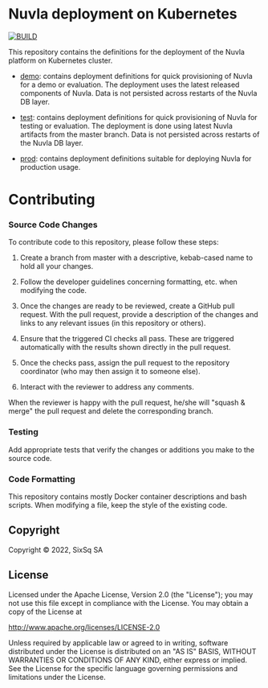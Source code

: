 # Nuvla deployment on Kubernetes

[![BUILD](https://github.com/nuvla/deployment-k8s/actions/workflows/main.yml/badge.svg)](https://github.com/nuvla/deployment-k8s/actions/workflows/main.yml)

This repository contains the definitions for the deployment of the Nuvla
platform on Kubernetes cluster.

 - [demo](https://github.com/nuvla/deployment-k8s/tree/master/demo): contains
 deployment definitions for quick provisioning of Nuvla for a demo or 
 evaluation. The deployment uses the latest released components of Nuvla. 
 Data is not persisted across restarts of the Nuvla DB layer.
 
 - [test](https://github.com/nuvla/deployment-k8s/tree/master/test): contains
 deployment definitions for quick provisioning of Nuvla for testing or
 evaluation. The deployment is done using latest Nuvla artifacts from the master
 branch. Data is not persisted across restarts of the Nuvla DB layer.
 
 - [prod](https://github.com/nuvla/deployment-k8s/tree/master/prod): contains
 deployment definitions suitable for deploying Nuvla for production usage.

# Contributing

### Source Code Changes

To contribute code to this repository, please follow these steps:

 1. Create a branch from master with a descriptive, kebab-cased name
    to hold all your changes.

 2. Follow the developer guidelines concerning formatting, etc. when
    modifying the code.
   
 3. Once the changes are ready to be reviewed, create a GitHub pull
    request.  With the pull request, provide a description of the
    changes and links to any relevant issues (in this repository or
    others). 
   
 4. Ensure that the triggered CI checks all pass.  These are triggered
    automatically with the results shown directly in the pull request.

 5. Once the checks pass, assign the pull request to the repository
    coordinator (who may then assign it to someone else).

 6. Interact with the reviewer to address any comments.

When the reviewer is happy with the pull request, he/she will "squash
& merge" the pull request and delete the corresponding branch.

### Testing

Add appropriate tests that verify the changes or additions you make to
the source code.

### Code Formatting

This repository contains mostly Docker container descriptions and bash
scripts. When modifying a file, keep the style of the existing code.

## Copyright

Copyright &copy; 2022, SixSq SA

## License

Licensed under the Apache License, Version 2.0 (the "License"); you
may not use this file except in compliance with the License.  You may
obtain a copy of the License at

http://www.apache.org/licenses/LICENSE-2.0

Unless required by applicable law or agreed to in writing, software
distributed under the License is distributed on an "AS IS" BASIS,
WITHOUT WARRANTIES OR CONDITIONS OF ANY KIND, either express or
implied.  See the License for the specific language governing
permissions and limitations under the License.
